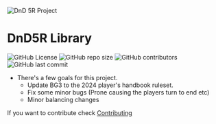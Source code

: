 ![DnD 5R Project](https://i.imgur.com/rONVTdr.png "Title")
# DnD5R Library
 ![GitHub License](https://img.shields.io/github/license/BG3-DnD5R/DnD5R-Library) ![GitHub repo size](https://img.shields.io/github/repo-size/BG3-DnD5R/DnD5R-Library) ![GitHub contributors](https://img.shields.io/github/contributors/BG3-DnD5R/DnD5R-Library) ![GitHub last commit](https://img.shields.io/github/last-commit/BG3-DnD5R/DnD5R-Library)

- There's a few goals for this project.
  - Update BG3 to the 2024 player's handbook ruleset.
  - Fix some minor bugs (Prone causing the players turn to end etc)
  - Minor balancing changes

If you want to contribute check [Contributing](https://github.com/BG3-DnD5R/DnD5R-Library/blob/main/CONTRIBUTNG.md)
